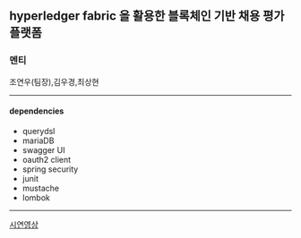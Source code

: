 ## hyperledger fabric 을 활용한 블록체인 기반 채용 평가 플랫폼

### 멘티
조연우(팀장),김우경,최상현

---
#### dependencies
- querydsl
- mariaDB
- swagger UI
- oauth2 client
- spring security
- junit
- mustache
- lombok

---



[시연영상](https://www.youtube.com/watch?v=P4xJ72D9mqE&ab_channel=Haniumit)



